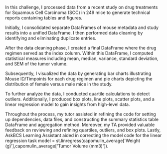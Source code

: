 
In this challenge, I processed data from a recent study on drug treatments for Squamous Cell Carcinoma (SCC) in 249 mice to generate technical reports containing tables and figures.

Initially, I consolidated separate DataFrames of mouse metadata and study results into a unified DataFrame. I then performed data cleaning by identifying and eliminating duplicate entries.

After the data cleaning phase, I created a final DataFrame where the drug regimen served as the index column. Within this DataFrame, I computed statistical measures including mean, median, variance, standard deviation, and SEM of the tumor volume.

Subsequently, I visualized the data by generating bar charts illustrating Mouse ID/Timpoints for each drug regimen and pie charts depicting the distribution of female versus male mice in the study.

To further analyze the data, I conducted quartile calculations to detect outliers. Additionally, I produced box plots, line plots, scatter plots, and a linear regression model to gain insights from high-level data.

Throughout the process, my tutor assisted in refining the code for setting up dependencies, data files, and constructing the summary statistics table DataFrame and aggregation method. Moreover, my TA provided valuable feedback on reviewing and refining quartiles, outliers, and box plots. Lastly, AskBCS Learning Assistant aided in correcting the model code for the linear regression task model = st.linregress(capomulin_average['Weight (g)'],capomulin_average['Tumor Volume (mm3)']).
